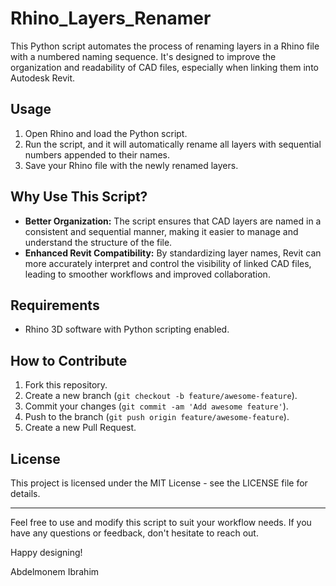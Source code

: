 # Rhino_Layers_Renamer

This Python script automates the process of renaming layers in a Rhino file with a numbered naming sequence. It's designed to improve the organization and readability of CAD files, especially when linking them into Autodesk Revit.

## Usage

1. Open Rhino and load the Python script.
2. Run the script, and it will automatically rename all layers with sequential numbers appended to their names.
3. Save your Rhino file with the newly renamed layers.

## Why Use This Script?

- **Better Organization:** The script ensures that CAD layers are named in a consistent and sequential manner, making it easier to manage and understand the structure of the file.
- **Enhanced Revit Compatibility:** By standardizing layer names, Revit can more accurately interpret and control the visibility of linked CAD files, leading to smoother workflows and improved collaboration.

## Requirements

- Rhino 3D software with Python scripting enabled.

## How to Contribute

1. Fork this repository.
2. Create a new branch (`git checkout -b feature/awesome-feature`).
3. Commit your changes (`git commit -am 'Add awesome feature'`).
4. Push to the branch (`git push origin feature/awesome-feature`).
5. Create a new Pull Request.

## License

This project is licensed under the MIT License - see the LICENSE file for details.

---

Feel free to use and modify this script to suit your workflow needs. If you have any questions or feedback, don't hesitate to reach out.

Happy designing!

Abdelmonem Ibrahim
